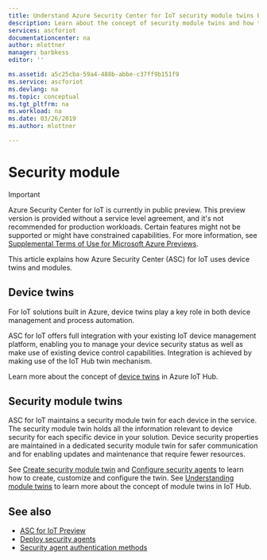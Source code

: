 ```yaml
---
title: Understand Azure Security Center for IoT security module twins Preview| Microsoft Docs
description: Learn about the concept of security module twins and how they are used in Azure Security Center for IoT.
services: ascforiot
documentationcenter: na
author: mlottner
manager: barbkess
editor: ''

ms.assetid: a5c25cba-59a4-488b-abbe-c37ff9b151f9
ms.service: ascforiot
ms.devlang: na
ms.topic: conceptual
ms.tgt_pltfrm: na
ms.workload: na
ms.date: 03/26/2019
ms.author: mlottner

---
```


# Security module

> [!IMPORTANT]
> Azure Security Center for IoT is currently in public preview.
> This preview version is provided without a service level agreement, and it's not recommended for production workloads. Certain features might not be supported or might have constrained capabilities. 
> For more information, see [Supplemental Terms of Use for Microsoft Azure Previews](https://azure.microsoft.com/support/legal/preview-supplemental-terms/).

This article explains how Azure Security Center (ASC) for IoT uses device twins and modules. 

## Device twins

For IoT solutions built in Azure, device twins play a key role in both device management and process automation.  

ASC for IoT offers full integration with your existing IoT device management platform, enabling you to manage your device security status as well as make use of existing device control capabilities. Integration is achieved by making use of the IoT Hub twin mechanism.  

Learn more about the concept of [device twins](https://docs.microsoft.com/azure/iot-hub/iot-hub-devguide-device-twins) in Azure IoT Hub. 

## Security module twins

ASC for IoT maintains a security module twin for each device in the service.
The security module twin holds all the information relevant to device security for each specific device in your solution.
Device security properties are maintained in a dedicated security module twin for safer communication and for enabling updates and maintenance that require fewer resources.  

See [Create security module twin](quickstart-create-security-twin.md) and [Configure security agents](how-to-agent-configuration.md) to learn how to create, customize and configure the twin. See [Understanding module twins](https://docs.microsoft.com/azure/iot-hub/iot-hub-devguide-module-twins) to learn more about the concept of module twins in IoT Hub. 
 

## See also
- [ASC for IoT Preview](overview.md)
- [Deploy security agents](how-to-deploy-agent.md)
- [Security agent authentication methods](concept-security-agent-authentication-methods.md)